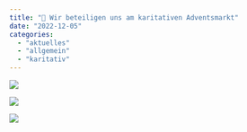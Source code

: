 ```yaml
---
title: "🎅 Wir beteiligen uns am karitativen Adventsmarkt"
date: "2022-12-05"
categories: 
  - "aktuelles"
  - "allgemein"
  - "karitativ"
---
```


[![](attachment_3-768x1024.jpg)](https://volksschule-partenkirchen.de/wp-content/uploads/attachment_3-scaled.jpg)

[![](attachment_2-768x1024.jpg)](https://volksschule-partenkirchen.de/wp-content/uploads/attachment_2-scaled.jpg)

[![](attachment_1-768x1024.jpg)](https://volksschule-partenkirchen.de/wp-content/uploads/attachment_1-scaled.jpg)
